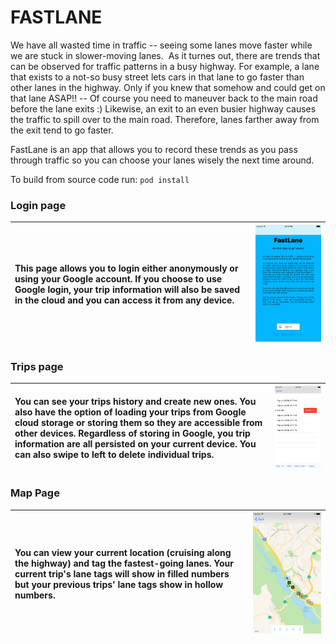 # FASTLANE

We have all wasted time in traffic -- seeing some lanes move faster while we are stuck in slower-moving lanes.  As it turnes out, there are trends that can be observed for traffic patterns in a busy highway. For example, a lane that exists to a not-so busy street lets cars in that lane to go faster than other lanes in the highway. Only if you knew that somehow and could get on that lane ASAP!! -- Of course you need to maneuver back to the main road before the lane exits :) Likewise, an exit to an even busier highway causes the traffic to spill over to the main road. Therefore, lanes farther away from the exit tend to go faster.

FastLane is an app that allows you to record these trends as you pass through traffic so you can choose your lanes wisely the next time around.

To build from source code run: `pod install`

### Login page
This page allows you to login either anonymously or using your Google account. If you choose to use Google login, your trip information will also be saved in the cloud and you can access it from any device. | <img src="https://github.com/shkreza/fastlane/blob/master/README.md.files/coverpage.png" width="500">
:---|---

### Trips page
You can see your trips history and create new ones. You also have the option of loading your trips from Google cloud storage or storing them so they are accessible from other devices. Regardless of storing in Google, you trip information are all persisted on your current device. You can also swipe to left to delete individual trips. | <img src="https://github.com/shkreza/fastlane/blob/master/README.md.files/tripspage.png" width="500">
:---|---

### Map Page
You can view your current location (cruising along the highway) and tag the fastest-going lanes. Your current trip's lane tags will show in filled numbers but your previous trips' lane tags show in hollow numbers. | <img src="https://github.com/shkreza/fastlane/blob/master/README.md.files/mappage.png" width="500">
:---|---
